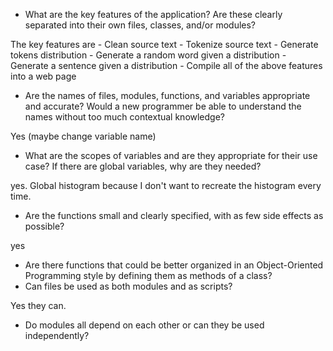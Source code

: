 - What are the key features of the application? Are these clearly separated into their own files, classes, and/or modules?

The key features are
    - Clean source text
    - Tokenize source text
    - Generate tokens distribution
    - Generate a random word given a distribution
    - Generate a sentence given a distribution
    - Compile all of the above features into a web page

- Are the names of files, modules, functions, and variables appropriate and accurate? Would a new programmer be able to understand the names without too much contextual knowledge?

Yes (maybe change variable name)

- What are the scopes of variables and are they appropriate for their use case? If there are global variables, why are they needed?

yes.
Global histogram because I don't want to recreate the histogram every time.

- Are the functions small and clearly specified, with as few side effects as possible?

yes

- Are there functions that could be better organized in an Object-Oriented Programming style by defining them as methods of a class?
- Can files be used as both modules and as scripts?

Yes they can.

- Do modules all depend on each other or can they be used independently?
